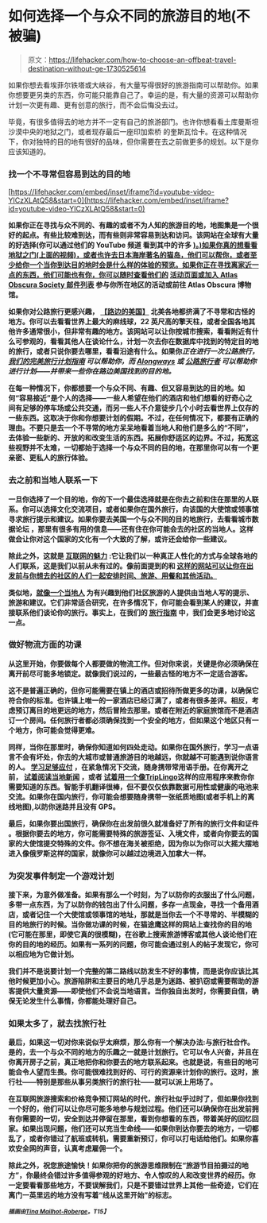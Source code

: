 # 如何选择一个与众不同的旅游目的地(不被骗)

> 原文：<https://lifehacker.com/how-to-choose-an-offbeat-travel-destination-without-ge-1730525614>

如果你想去看埃菲尔铁塔或大峡谷，有大量写得很好的旅游指南可以帮助你。如果你想要更另类的东西，你可能只能靠自己了。幸运的是，有大量的资源可以帮助你计划一次更有趣、更有创意的旅行，而不会后悔没去过。



毕竟，有很多值得去的地方并不一定有自己的旅游部门。也许你想看看土库曼斯坦沙漠中央的地狱之门，或者现存最后一座印加索桥 的奎斯瓦恰卡。在这种情况下，你对独特的目的地有很好的品味，但你需要在去之前做更多的规划。以下是你应该知道的。

### 找一个不寻常但容易到达的目的地

 [https://lifehacker.com/embed/inset/iframe?id=youtube-video-YICzXLAtQ58&start=0](https://lifehacker.com/embed/inset/iframe?id=youtube-video-YICzXLAtQ58&start=0) 

[](http://www.atlasobscura.com/)**如果你正在寻找与众不同的、有趣的或者不为人知的旅游目的地，地图集是一个很好的起点。有些比较难到达，而有些则非常容易到达和访问。该网站在全球有大量的好选择(你可以通过他们的 YouTube 频道 看到其中的许多 [)。)如果你真的想看看地狱之门(上面的视频)，或者也许去日本海岸著名的猫岛，他们可以帮你，或者至少给你一个当你到达目的地时会是什么样的体验的预览。如果你正在寻找离家近一点的东西，他们可能也有你，你可以随时查看他们的](https://www.youtube.com/channel/UCKnEAhIjPrJs1iTIhonzHwQ) [活动页面或加入 Atlas Obscura Society 邮件列表](http://www.atlasobscura.com/events) 参与你所在地区的活动或前往 Atlas Obscura 博物馆。**

**如果你对公路旅行更感兴趣， [**【路边的美国】**](http://www.roadsideamerica.com/) 北美各地都挤满了不寻常和古怪的地方。你可以去看看世界上最大的麻线球，22 英尺高的擎天柱，或者全国各地其他许多通常很小，但非常有趣的地方。该网站可以让你按城市搜索，看看附近有什么可参观的，看看其他人在谈论什么，计划一次去你在数据库中找到的特定目的地的旅行，或者只说你要去哪里，看看沿途有什么。如果你*正在进行一次公路旅行， [我们的完美旅行计划指南](https://lifehacker.com/how-to-plan-the-perfect-road-trip-1581847075) 可以帮助你，而 [Alongways](http://lifehacker.com/alongways-finds-interesting-and-useful-stops-along-your-1626707017) 或 [公路旅行者](http://lifehacker.com/roadtrippers-thoroughly-organizes-your-summer-road-trip-5917612) 可以帮助你进行计划——并带来一些你在路边美国找到的目的地。***

**在每一种情况下，你都想要一个与众不同、有趣、但又容易到达的目的地。如何“容易接近”是个人的选择——一些人希望在他们的酒店和他们想看的好奇心之间有足够的停车场或公共交通，而另一些人不介意徒步几个小时去看世界上仅存的一些东西。这取决于你和你想要计划的假期。不过，在任何情况下，都要有正确的理由。不要只是去一个不寻常的地方呆呆地看着当地人和他们是多么的“不同”，去体验一些新的、开放的和改变生活的东西。拓展你舒适区的边界。不过，拓宽这些视野并不太难，一切都始于选择一个与众不同的目的地，在那里你可以有一个更亲密、更私人的旅行体验。**

### **去之前和当地人联系一下**

**一旦你选择了一个目的地，你的下一个最佳选择就是在你去之前和住在那里的人联系。你可以选择文化交流项目，或者如果你在国外旅行，向该国的大使馆或领事馆寻求旅行提示和建议。如果你要去美国一个与众不同的目的地旅行，去看看城市数据论坛 ，那里有很多有用的信息——还有住在你可能会去的社区的当地人。这样做会让你对这个国家的文化有一个大致的了解，或许还会给你一些建议。**

**除此之外，这就是 [互联网的魅力](https://lifehacker.com/how-to-use-the-internet-to-actually-meet-people-in-real-1246340288) :它让我们以一种真正人性化的方式与全球各地的人们联系，这是我们以前从未有过的。像前面提到的[](https://www.withlocals.com/)**和 [这样的网站可以让你在出发前与你想去的社区的人们一起安排时间、旅游、用餐和其他活动。](http://lifehacker.com/trip4real-helps-you-book-travel-experiences-in-europe-w-1716871867)****

****类似地，[](https://www.vayable.com/)**[**就像一个当地人**](https://www.likealocalguide.com/) 为有兴趣到他们社区旅游的人提供由当地人写的提示、旅游和建议。它们非常适合研究，在许多情况下，你可能会看到某人的建议，并直接联系他们谈论你的旅行。事实上，在我们的 [旅行指南](https://lifehacker.com/how-to-have-a-local-experience-when-traveling-1625241576) 中，我们会更多地讨论这一点。******

### ****做好物流方面的功课****

****从这里开始，你要做每个人都要做的物流工作。但对你来说，关键是你必须确保在离开前尽可能多地锁定。就像我们说过的，一些最古怪的地方不一定适合游客。****

****这不是普遍正确的，但你可能需要在镇上的酒店或招待所做更多的功课，以确保它符合你的标准。也许镇上唯一的一家酒店已经订满了，或者有很多差评。相反，考虑预订离目的地更远的地方，然后冒险去那里。或者在附近的家庭旅馆而不是酒店订一个房间。任何旅行者都必须确保找到一个安全的地方，但如果这个地区只有一个地方，你可能会觉得更难。****

****同样，当你在那里时，确保你知道如何四处走动。如果你在国外旅行，学习一点语言不会有坏处，你去的大城市或普通旅游目的地越远，你就越不可能遇到说你语言的人。 [学习足够应付](http://lifehacker.com/learn-the-basics-and-start-practicing-immediately-to-le-5835281) ，在紧急情况下交流，随身携带常用语手册。在你离开之前， [试着阅读当地新闻](http://lifehacker.com/boost-language-skills-and-travel-like-a-local-by-readin-1293925280) ，或者 [试着用一个像](http://lifehacker.com/triplingo-teaches-you-foreign-language-phrases-youll-ac-5800671)[**TripLingo**](http://www.triplingo.com/)这样的应用程序来教你你需要知道的东西。智能手机翻译很棒，但不要仅仅依靠数据可用性或健康的电池来交流。如果你在国内旅行，你可能会想要随身携带一张纸质地图(或者手机上的离线地图),以防你迷路并且没有 GPS。****

****最后，如果你要出国旅行，确保你在出发前很久就准备好了所有的旅行文件和证件 。根据你要去的地方，你可能需要特殊的旅游签证、入境文件，或者向你要去的国家的大使馆提交特殊的文件。你不想在海关被拒绝，因为你以为你可以大摇大摆地进入像俄罗斯这样的国家，就像你可以越过边境进入加拿大一样。****

### ****为突发事件制定一个游戏计划****

****接下来，为意外做准备。如果有那么一个时刻，为了以防你的衣服出了什么问题，多带一点东西，为了以防你的钱包出了什么问题，多存一点现金，寻找一个备用酒店，或者记住一个大使馆或领事馆的地址，那就是当你去一个不寻常的、半模糊的目的地旅行的时候。当你做功课的时候，在猫途鹰这样的网站上查找你的目的地(它可能在那里，即使它真的很模糊)，在谷歌上搜索旅游博客或其他人谈论他们在你的目的地的经历。如果有一系列的问题，你可能会通过别人的帖子发现它，你可以相应地为它做计划。****

****我们并不是说要计划一个完整的第二路线以防发生不好的事情，而是说你应该比其他时候更加小心。旅游陷阱和主要目的地几乎总是为迷路、被扒窃或需要帮助的游客提供大量资源——即使他们不会说当地语言。当你独自出发时，你需要自信，确保无论发生什么事情，你都能处理好自己。****

### ****如果太多了，就去找旅行社****

****最后，如果这一切对你来说似乎太麻烦，那么你有一个解决办法:与旅行社合作。是的，去一个与众不同的地方的乐趣之一就是计划旅行。它可以令人兴奋，并且在你离开房子之前，真正地把你和你要去的地方联系起来。也就是说，有些目的地可能会令人望而生畏。你可能很难找到好的、可行的资源来计划你的旅行。这时，旅行社——特别是那些从事另类旅行的旅行社——就可以派上用场了。****

****在互联网旅游搜索和价格竞争预订网站的时代，旅行社似乎过时了，但如果你找到一个好的，他们可以让你尽可能多地参与规划过程。他们还可以确保你在出发前拥有你需要的一切，安全到达并停留在那里，看到你想看的东西，带着美好的回忆回家。如果出现问题，他们还可以充当生命线——如果你到达你要去的地方，一切都乱了，或者你错过了航班或转机，需要重新预订，你可以打电话给他们。如果你喜欢安全网的声音，认真考虑雇佣一个。****

****除此之外，祝您旅途愉快！如果你把你的旅游思维限制在“旅游节目拍摄过的地方”，你最终会错过许多值得参观的好地方、令人惊叹的人和改变世界的经历。你一定要看看那些地方，不要误解我们，只是不要错过世界上其他一些奇迹，它们在离门一英里远的地方没有写着“线从这里开始”的标志。****

****<small>*插画由*</small>[<small>*Tina Mailhot-Roberge*</small>](http://vervex.ca/)<small>*。*T15】</small>****